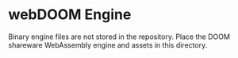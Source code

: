 # webDOOM Engine

Binary engine files are not stored in the repository. Place the DOOM shareware WebAssembly engine and assets in this directory.
